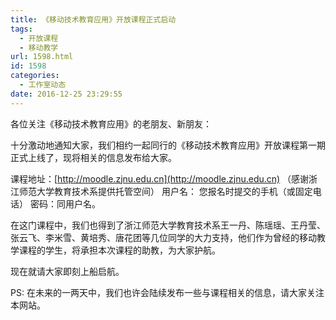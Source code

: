 ```yaml
---
title: 《移动技术教育应用》开放课程正式启动
tags:
  - 开放课程
  - 移动教学
url: 1598.html
id: 1598
categories:
  - 工作室动态
date: 2016-12-25 23:29:55
---
```


各位关注《移动技术教育应用》的老朋友、新朋友：

十分激动地通知大家，我们相约一起同行的《移动技术教育应用》开放课程第一期正式上线了，现将相关的信息发布给大家。

课程地址：[http://moodle.zjnu.edu.cn](http://moodle.zjnu.edu.cn) （感谢浙江师范大学教育技术系提供托管空间） 用户名： 您报名时提交的手机（或固定电话） 密码：同用户名。

在这门课程中，我们也得到了浙江师范大学教育技术系王一丹、陈瑶瑶、王丹莹、张云飞、李米雪、黄培秀、唐花团等几位同学的大力支持，他们作为曾经的移动教学课程的学生，将承担本次课程的助教，为大家护航。

现在就请大家即刻上船启航。

PS: 在未来的一两天中，我们也许会陆续发布一些与课程相关的信息，请大家关注本网站。